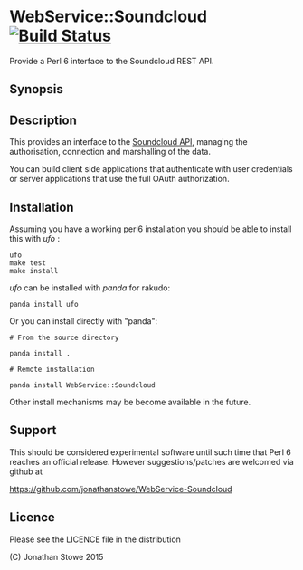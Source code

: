 # WebService::Soundcloud [![Build Status](https://travis-ci.org/jonathanstowe/WebService-Soundcloud.svg?branch=master)](https://travis-ci.org/jonathanstowe/WebService-Soundcloud)

Provide a Perl 6 interface to the Soundcloud REST API.

## Synopsis


## Description

This provides an interface to the [Soundcloud
API](https://developers.soundcloud.com/docs/api/reference), managing
the authorisation, connection and marshalling of the data.

You can build client side applications that authenticate with user
credentials or server applications that use the full OAuth authorization.


## Installation

Assuming you have a working perl6 installation you should be able to
install this with *ufo* :

    ufo
    make test
    make install

*ufo* can be installed with *panda* for rakudo:

    panda install ufo

Or you can install directly with "panda":

    # From the source directory
   
    panda install .

    # Remote installation

    panda install WebService::Soundcloud

Other install mechanisms may be become available in the future.

## Support

This should be considered experimental software until such time that
Perl 6 reaches an official release.  However suggestions/patches are
welcomed via github at

   https://github.com/jonathanstowe/WebService-Soundcloud

## Licence

Please see the LICENCE file in the distribution

(C) Jonathan Stowe 2015



